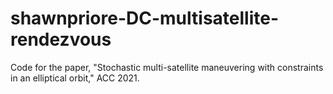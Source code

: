 # shawnpriore-DC-multisatellite-rendezvous
Code for the paper, "Stochastic multi-satellite maneuvering with constraints in an elliptical orbit," ACC 2021.